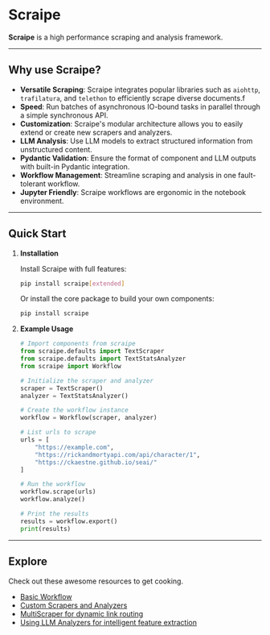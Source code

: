 # Scraipe

**Scraipe** is a high performance scraping and analysis framework.

---

## Why use Scraipe?

- **Versatile Scraping**: Scraipe integrates popular libraries such as `aiohttp`, `trafilatura`, and `telethon` to efficiently scrape diverse documents.f
- **Speed**: Run batches of asynchronous IO-bound tasks in parallel through a simple synchronous API.
- **Customization**: Scraipe's modular architecture allows you to easily extend or create new scrapers and analyzers.
- **LLM Analysis**: Use LLM models to extract structured information from unstructured content.
- **Pydantic Validation**: Ensure the format of component and LLM outputs with built-in Pydantic integration.
- **Workflow Management**: Streamline scraping and analysis in one fault-tolerant workflow.
- **Jupyter Friendly**: Scraipe workflows are ergonomic in the notebook environment.


---

## Quick Start

1. **Installation**

   Install Scraipe with full features:

   ```bash
   pip install scraipe[extended]
   ```

   Or install the core package to build your own components:
   
   ```bash
   pip install scraipe
   ```
2. **Example Usage**
    ```python
    # Import components from scraipe
    from scraipe.defaults import TextScraper
    from scraipe.defaults import TextStatsAnalyzer
    from scraipe import Workflow

    # Initialize the scraper and analyzer
    scraper = TextScraper()
    analyzer = TextStatsAnalyzer()

    # Create the workflow instance
    workflow = Workflow(scraper, analyzer)

    # List urls to scrape
    urls = [
        "https://example.com",
        "https://rickandmortyapi.com/api/character/1",
        "https://ckaestne.github.io/seai/"
    ]

    # Run the workflow
    workflow.scrape(urls)
    workflow.analyze()

    # Print the results
    results = workflow.export()
    print(results)
    ```

---

## Explore

Check out these awesome resources to get cooking.

- [Basic Workflow](./get_started/basic_workflow.md)
- [Custom Scrapers and Analyzers](./advanced_usage/custom_components.md)
- [MultiScraper for dynamic link routing](./advanced_usage/multi_scraper_guide.md)
- [Using LLM Analyzers for intelligent feature extraction](./get_started/using_llm_analyzers.md)